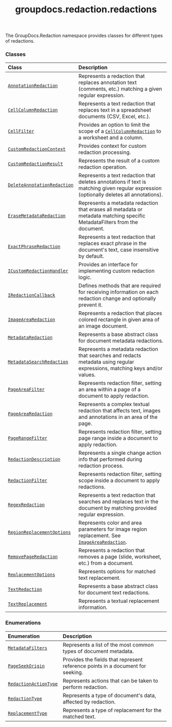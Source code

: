 ﻿---
title: groupdocs.redaction.redactions
second_title: GroupDocs.Redaction for Python via .NET API References
description: 
type: docs
weight: 10
url: /groupdocs.redaction.redactions/
is_root: false
---

The GroupDocs.Redaction namespace provides classes for different types of redactions.

### Classes
| Class | Description |
| :- | :- |
| [`AnnotationRedaction`](/redaction/python-net/groupdocs.redaction.redactions/annotationredaction) | Represents a redaction that replaces annotation text (comments, etc.) matching a given regular expression. |
| [`CellColumnRedaction`](/redaction/python-net/groupdocs.redaction.redactions/cellcolumnredaction) | Represents a text redaction that replaces text in a spreadsheet documents (CSV, Excel, etc.). |
| [`CellFilter`](/redaction/python-net/groupdocs.redaction.redactions/cellfilter) | Provides an option to limit the scope of a [`CellColumnRedaction`](/redaction/python-net/groupdocs.redaction.redactions/cellcolumnredaction) to a worksheet and a column. |
| [`CustomRedactionContext`](/redaction/python-net/groupdocs.redaction.redactions/customredactioncontext) | Provides context for custom redaction processing. |
| [`CustomRedactionResult`](/redaction/python-net/groupdocs.redaction.redactions/customredactionresult) | Represents the result of a custom redaction operation. |
| [`DeleteAnnotationRedaction`](/redaction/python-net/groupdocs.redaction.redactions/deleteannotationredaction) | Represents a text redaction that deletes annotations if text is matching given regular expression (optionally deletes all annotations). |
| [`EraseMetadataRedaction`](/redaction/python-net/groupdocs.redaction.redactions/erasemetadataredaction) | Represents a metadata redaction that erases all metadata or metadata matching specific MetadataFilters from the document. |
| [`ExactPhraseRedaction`](/redaction/python-net/groupdocs.redaction.redactions/exactphraseredaction) | Represents a text redaction that replaces exact phrase in the document's text, case insensitive by default. |
| [`ICustomRedactionHandler`](/redaction/python-net/groupdocs.redaction.redactions/icustomredactionhandler) | Provides an interface for implementing custom redaction logic. |
| [`IRedactionCallback`](/redaction/python-net/groupdocs.redaction.redactions/iredactioncallback) | Defines methods that are required for receiving information on each redaction change and optionally prevent it. |
| [`ImageAreaRedaction`](/redaction/python-net/groupdocs.redaction.redactions/imagearearedaction) | Represents a redaction that places colored rectangle in given area of an image document. |
| [`MetadataRedaction`](/redaction/python-net/groupdocs.redaction.redactions/metadataredaction) | Represents a base abstract class for document metadata redactions. |
| [`MetadataSearchRedaction`](/redaction/python-net/groupdocs.redaction.redactions/metadatasearchredaction) | Represents a metadata redaction that searches and redacts metadata using regular expressions, matching keys and/or values. |
| [`PageAreaFilter`](/redaction/python-net/groupdocs.redaction.redactions/pageareafilter) | Represents redaction filter, setting an area within a page of a document to apply redaction. |
| [`PageAreaRedaction`](/redaction/python-net/groupdocs.redaction.redactions/pagearearedaction) | Represents a complex textual redaction that affects text, images and annotations in an area of the page. |
| [`PageRangeFilter`](/redaction/python-net/groupdocs.redaction.redactions/pagerangefilter) | Represents redaction filter, setting page range inside a document to apply redaction. |
| [`RedactionDescription`](/redaction/python-net/groupdocs.redaction.redactions/redactiondescription) | Represents a single change action info that performed during redaction process. |
| [`RedactionFilter`](/redaction/python-net/groupdocs.redaction.redactions/redactionfilter) | Represents redaction filter, setting scope inside a document to apply redactions. |
| [`RegexRedaction`](/redaction/python-net/groupdocs.redaction.redactions/regexredaction) | Represents a text redaction that searches and replaces text in the document by matching provided regular expression. |
| [`RegionReplacementOptions`](/redaction/python-net/groupdocs.redaction.redactions/regionreplacementoptions) | Represents color and area parameters for image region replacement. See [`ImageAreaRedaction`](/redaction/python-net/groupdocs.redaction.redactions/imagearearedaction). |
| [`RemovePageRedaction`](/redaction/python-net/groupdocs.redaction.redactions/removepageredaction) | Represents a redaction that removes a page (slide, worksheet, etc.) from a document. |
| [`ReplacementOptions`](/redaction/python-net/groupdocs.redaction.redactions/replacementoptions) | Represents options for matched text replacement. |
| [`TextRedaction`](/redaction/python-net/groupdocs.redaction.redactions/textredaction) | Represents a base abstract class for document text redactions. |
| [`TextReplacement`](/redaction/python-net/groupdocs.redaction.redactions/textreplacement) | Represents a textual replacement information. |


### Enumerations
| Enumeration | Description |
| :- | :- |
| [`MetadataFilters`](/redaction/python-net/groupdocs.redaction.redactions/metadatafilters) | Represents a list of the most common types of document metadata. |
| [`PageSeekOrigin`](/redaction/python-net/groupdocs.redaction.redactions/pageseekorigin) | Provides the fields that represent reference points in a document for seeking. |
| [`RedactionActionType`](/redaction/python-net/groupdocs.redaction.redactions/redactionactiontype) | Represents actions that can be taken to perform redaction. |
| [`RedactionType`](/redaction/python-net/groupdocs.redaction.redactions/redactiontype) | Represents a type of document's data, affected by redaction. |
| [`ReplacementType`](/redaction/python-net/groupdocs.redaction.redactions/replacementtype) | Represents a type of replacement for the matched text. |



